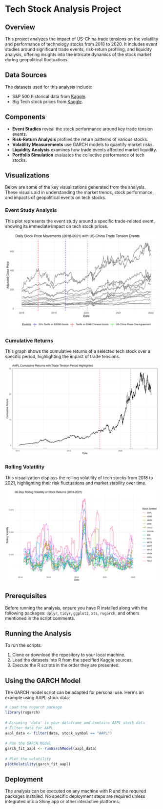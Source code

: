 # Tech Stock Analysis Project

## Overview

This project analyzes the impact of US-China trade tensions on the volatility and performance of technology stocks from 2018 to 2020. It includes event studies around significant trade events, risk-return profiling, and liquidity analysis, offering insights into the intricate dynamics of the stock market during geopolitical fluctuations.

## Data Sources

The datasets used for this analysis include:

- S&P 500 historical data from [Kaggle](https://www.kaggle.com/datasets/henryhan117/sp-500-historical-data).
- Big Tech stock prices from [Kaggle](https://www.kaggle.com/datasets/evangower/big-tech-stock-prices).

## Components

- **Event Studies** reveal the stock performance around key trade tension events.
- **Risk-Return Analysis** profiles the return patterns of various stocks.
- **Volatility Measurements** use GARCH models to quantify market risks.
- **Liquidity Analysis** examines how trade events affected market liquidity.
- **Portfolio Simulation** evaluates the collective performance of tech stocks.

## Visualizations

Below are some of the key visualizations generated from the analysis. These visuals aid in understanding the market trends, stock performance, and impacts of geopolitical events on tech stocks.

### Event Study Analysis

This plot represents the event study around a specific trade-related event, showing its immediate impact on tech stock prices.

![Event Study](Visualizations/stock_price_movements_2018_2021_with_events.png)

### Cumulative Returns

This graph shows the cumulative returns of a selected tech stock over a specific period, highlighting the impact of trade tensions.

![Cumulative Returns](Visualizations/AAPL_Cumulative_Returns.png)

### Rolling Volatility

This visualization displays the rolling volatility of tech stocks from 2018 to 2021, highlighting their risk fluctuations and market stability over time.

![Rolling-Volatility](Visualizations/rolling_volatility_2018_2021.png)

## Prerequisites

Before running the analysis, ensure you have R installed along with the following packages: `dplyr`, `tidyr`, `ggplot2`, `xts`, `rugarch`, and others mentioned in the script comments.

## Running the Analysis

To run the scripts:

1. Clone or download the repository to your local machine.
2. Load the datasets into R from the specified Kaggle sources.
3. Execute the R scripts in the order they are presented.

## Using the GARCH Model

The GARCH model script can be adapted for personal use. Here's an example using AAPL stock data:

```R
# Load the rugarch package
library(rugarch)

# Assuming 'data' is your dataframe and contains AAPL stock data
# Filter data for AAPL
aapl_data <- filter(data, stock_symbol == "AAPL")

# Run the GARCH Model
garch_fit_aapl <- runGarchModel(aapl_data)

# Plot the volatility
plotVolatility(garch_fit_aapl)
```

## Deployment

The analysis can be executed on any machine with R and the required packages installed. No specific deployment steps are required unless integrated into a Shiny app or other interactive platforms.

